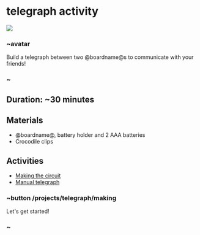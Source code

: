 # telegraph activity 

![](/static/mb/lessons/telegraph-0.png)

### ~avatar

Build a telegraph between two @boardname@s to communicate with your friends!

### ~

## Duration: ~30 minutes

## Materials

* @boardname@, battery holder and 2 AAA batteries
* Crocodile clips

## Activities

* [Making the circuit](/projects/telegraph/making)  
* [Manual telegraph](/projects/telegraph/manual-telegraph)

### ~button /projects/telegraph/making
Let's get started!
### ~
